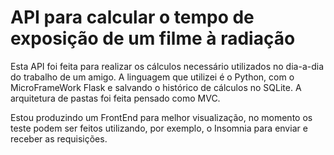 # API para calcular o tempo de exposição de um filme à radiação

Esta API foi feita para realizar os cálculos necessário utilizados no dia-a-dia do trabalho de um amigo. 
A linguagem que utilizei é o Python, com o MicroFrameWork Flask e salvando o histórico de cálculos no SQLite.
A arquitetura de pastas foi feita pensado como MVC.

Estou produzindo um FrontEnd para melhor visualização, no momento os teste podem ser feitos utilizando, por exemplo, o Insomnia para enviar e receber as requisições.
